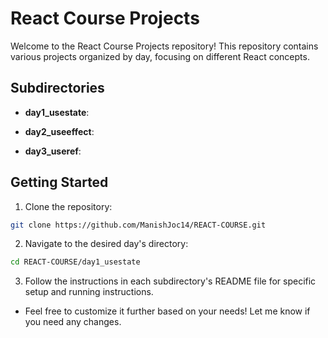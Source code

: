 # React Course Projects

Welcome to the React Course Projects repository! This repository contains various projects organized by day, focusing on different React concepts.

## Subdirectories

- **day1_usestate**: 

- **day2_useeffect**: 

- **day3_useref**: 

## Getting Started

1. Clone the repository:
 ```bash
 git clone https://github.com/ManishJoc14/REACT-COURSE.git
 ```

2. Navigate to the desired day's directory:
```bash
cd REACT-COURSE/day1_usestate
```

3. Follow the instructions in each subdirectory's README file for specific setup and running instructions.

- Feel free to customize it further based on your needs! Let me know if you need any changes.